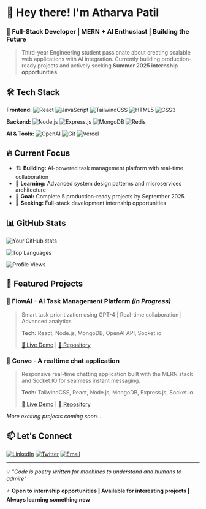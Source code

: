 # 👋 Hey there! I'm Atharva Patil

### 🚀 Full-Stack Developer | MERN + AI Enthusiast | Building the Future

> Third-year Engineering student passionate about creating scalable web applications with AI integration. Currently building production-ready projects and actively seeking **Summer 2025 internship opportunities**.

## 🛠️ Tech Stack

**Frontend:**
![React](https://img.shields.io/badge/React-20232A?style=for-the-badge&logo=react&logoColor=61DAFB)
![JavaScript](https://img.shields.io/badge/JavaScript-F7DF1E?style=for-the-badge&logo=javascript&logoColor=black)
![TailwindCSS](https://img.shields.io/badge/Tailwind_CSS-38B2AC?style=for-the-badge&logo=tailwind-css&logoColor=white)
![HTML5](https://img.shields.io/badge/HTML5-E34F26?style=for-the-badge&logo=html5&logoColor=white)
![CSS3](https://img.shields.io/badge/CSS3-1572B6?style=for-the-badge&logo=css3&logoColor=white)

**Backend:**
![Node.js](https://img.shields.io/badge/Node.js-43853D?style=for-the-badge&logo=node.js&logoColor=white)
![Express.js](https://img.shields.io/badge/Express.js-404D59?style=for-the-badge)
![MongoDB](https://img.shields.io/badge/MongoDB-4EA94B?style=for-the-badge&logo=mongodb&logoColor=white)
![Redis](https://img.shields.io/badge/Redis-DC382D?style=for-the-badge&logo=redis&logoColor=white)

**AI & Tools:**
![OpenAI](https://img.shields.io/badge/OpenAI-412991?style=for-the-badge&logo=openai&logoColor=white)
![Git](https://img.shields.io/badge/Git-F05032?style=for-the-badge&logo=git&logoColor=white)
![Vercel](https://img.shields.io/badge/Vercel-000000?style=for-the-badge&logo=vercel&logoColor=white)

## 🔥 Current Focus

- 🏗️ **Building:** AI-powered task management platform with real-time collaboration
- 🌟 **Learning:** Advanced system design patterns and microservices architecture  
- 🎯 **Goal:** Complete 5 production-ready projects by September 2025
- 💼 **Seeking:** Full-stack development internship opportunities

## 📊 GitHub Stats

![Your GitHub stats](https://github-readme-stats.vercel.app/api?username=atharva-patil-23&show_icons=true&theme=dark&hide_border=true)

![Top Languages](https://github-readme-stats.vercel.app/api/top-langs/?username=atharva-patil-23&layout=compact&theme=dark&hide_border=true)

![Profile Views](https://komarev.com/ghpvc/?username=atharva-patil-23&color=blue)

## 🚀 Featured Projects

### 🤖 FlowAI - AI Task Management Platform *(In Progress)*
> Smart task prioritization using GPT-4 | Real-time collaboration | Advanced analytics
> 
> **Tech:** React, Node.js, MongoDB, OpenAI API, Socket.io
> 
> [🔗 Live Demo]() | [📂 Repository](https://github.com/atharva-patil-23/FlowAI)

### 🤖 Convo - A realtime chat application
> Responsive real-time chatting application built with the MERN stack and Socket.IO for seamless instant messaging.
> 
> **Tech:** TailwindCSS, React, Node.js, MongoDB, Express.js, Socket.io
> 
> [🔗 Live Demo](https://convo-client-ten.vercel.app) | [📂 Repository](https://github.com/atharva-patil-23/Convo)


*More exciting projects coming soon...*

## 📫 Let's Connect

[![LinkedIn](https://img.shields.io/badge/LinkedIn-0077B5?style=for-the-badge&logo=linkedin&logoColor=white)](https://www.linkedin.com/in/atharva-patil-081198258/)
[![Twitter](https://img.shields.io/badge/Twitter-1DA1F2?style=for-the-badge&logo=twitter&logoColor=white)](https://x.com/apatil_twt)
[![Email](https://img.shields.io/badge/Email-D14836?style=for-the-badge&logo=gmail&logoColor=white)](mailto:anpatil.1223@gmail.com)

---

💡 *"Code is poetry written for machines to understand and humans to admire"*

⭐ **Open to internship opportunities | Available for interesting projects | Always learning something new**
